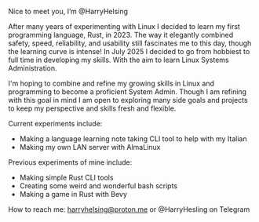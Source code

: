 Nice to meet you, I’m @HarryHelsing

After many years of experimenting with Linux I decided to learn my first
programming language, Rust, in 2023. The way it elegantly combined safety,
speed, reliability, and usability still fascinates me to this day, though
the learning curve is intense!
In July 2025 I decided to go from hobbiest to full time in developing my
skills. With the aim to learn Linux Systems Administration.

I'm hoping to combine and refine my growing skills in Linux and programming
to become a proficient System Admin. Though I am refining with this goal in
mind I am open to exploring many side goals and projects to keep my
perspective and skills fresh and flexible.

Current experiments include:
- Making a language learning note taking CLI tool to help with my Italian
- Making my own LAN server with AlmaLinux

Previous experiments of mine include:
- Making simple Rust CLI tools
- Creating some weird and wonderful bash scripts
- Making a game in Rust with Bevy

How to reach me:
harryhelsing@proton.me or @HarryHesling on Telegram

<!---
HarryHelsing/HarryHelsing is a ✨ special ✨ repository because its `README.md` (this file) appears on your GitHub profile.
You can click the Preview link to take a look at your changes.
--->
